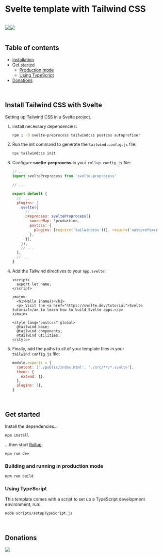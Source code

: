 # Svelte template with Tailwind CSS

<br>

<div style="display:flex">
  <img src="https://upload.wikimedia.org/wikipedia/commons/thumb/1/1b/Svelte_Logo.svg/199px-Svelte_Logo.svg.png" />
  <img src="https://seeklogo.com/images/T/tailwind-css-logo-5AD4175897-seeklogo.com.png" />
</div>

<br>

## Table of contents

- [Installation](#install-tailwind-css-with-svelte)
- [Get started](#get-started)
  - [Production mode](#building-and-running-in-production-mode)
  - [Using TypeScript](#using-typescript)
- [Donations](#donations)

<br>

## Install Tailwind CSS with Svelte

Setting up Tailwind CSS in a Svelte project.

<ol>
  <li>
    <p>Install necessary dependencies:</p>

```sh
npm i -D svelte-preprocess tailwindcss postcss autoprefixer
```

  </li>
  <li>
    <p>Run the init command to generate the <code>tailwind.config.js</code> file:</p>

```sh
npx tailwindcss init
```

  </li>
  <li>
    <p>Configure <b>svelte-preprocess</b> in your <code>rollup.config.js</code> file:</p>

```js
// ...
import sveltePreprocess from 'svelte-preprocess'

// ...

export default {
  // ...
  plugins: [
    svelte({
      // ...
      preprocess: sveltePreprocess({
        sourceMap: !production,
        postcss: {
          plugins: [require('tailwindcss')(), require('autoprefixer')()],
        },
      }),
    }),
    // ...
  ],
  // ...
}
```

  </li>
  <li>
    <p>Add the Tailwind directives to your <code>App.svelte</code>:</p>

```svelte
<script>
  export let name;
</script>

<main>
  <h1>Hello {name}!</h1>
  <p> Visit the <a href="https://svelte.dev/tutorial">Svelte tutorial</a> to learn how to build Svelte apps.</p>
</main>

<style lang="postcss" global>
  @tailwind base;
  @tailwind components;
  @tailwind utilities;
</style>
```

  </li>
  <li>
    <p>Finally, add the paths to all of your template files in your <code>tailwind.config.js</code> file:</p>
    
```js
module.exports = {
  content: ['./public/index.html', './src/**/*.svelte'],
  theme: {
    extend: {},
  },
  plugins: [],
}
```
  </li>
</ol>

<br>

## Get started

Install the dependencies...

```bash
npm install
```

...then start [Rollup](https://rollupjs.org):

```bash
npm run dev
```

### Building and running in production mode

```bash
npm run build
```

### Using TypeScript

This template comes with a script to set up a TypeScript development environment, run:

```bash
node scripts/setupTypeScript.js
```

<br>

## Donations

[![](https://img.shields.io/badge/-paypal-white?style=for-the-badge&logo=paypal)](https://www.paypal.com/paypalme/jhancavm)

